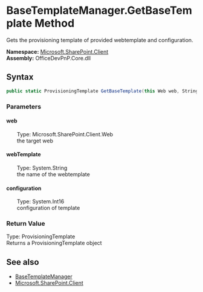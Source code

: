 # BaseTemplateManager.GetBaseTemplate Method  
 Gets the provisioning template of provided webtemplate and configuration.   

**Namespace:** [Microsoft.SharePoint.Client](Microsoft.SharePoint.Client.md)  
**Assembly:** OfficeDevPnP.Core.dll  
## Syntax
```C#
public static ProvisioningTemplate GetBaseTemplate(this Web web, String webTemplate, Int16 configuration)
```
### Parameters
#### web  
&emsp;&emsp;Type: Microsoft.SharePoint.Client.Web  
&emsp;&emsp;the target web  

  

#### webTemplate  
&emsp;&emsp;Type: System.String  
&emsp;&emsp;the name of the webtemplate  

  

#### configuration  
&emsp;&emsp;Type: System.Int16  
&emsp;&emsp;configuration of template  

  

### Return Value
Type: ProvisioningTemplate  
Returns a ProvisioningTemplate object  


## See also
- [BaseTemplateManager](Microsoft.SharePoint.Client.BaseTemplateManager.md) 
- [Microsoft.SharePoint.Client](Microsoft.SharePoint.Client.md) 
